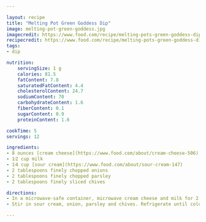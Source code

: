 ```yaml
---

layout: recipe
title: "Melting Pot Green Goddess Dip"
image: melting-pot-green-goddess.jpg
imagecredit: https://www.food.com/recipe/melting-pots-green-goddess-dip-234958
recipecredit: https://www.food.com/recipe/melting-pots-green-goddess-dip-234958
tags: 
- dip

nutrition:
    servingSize: 1 g
    calories: 81.5
    fatContent: 7.8
    saturatedFatContent: 4.4
    cholesterolContent: 24.7
    sodiumContent: 70
    carbohydrateContent: 1.6
    fiberContent: 0.1
    sugarContent: 0.9
    proteinContent: 1.6

cookTime: 5
servings: 12

ingredients:
- 8 ounces [cream cheese](https://www.food.com/about/cream-cheese-506), cut into slices
- 1⁄2 cup milk
- 1⁄4 cup [sour cream](https://www.food.com/about/sour-cream-147)
- 2 tablespoons finely chopped onions
- 2 tablespoons finely chopped parsley
- 2 tablespoons finely sliced chives

directions:
- In a microwave-safe container, microwave cream cheese and milk for 2 to 4 minutes, whisking after each minute, until cream cheese melts and mixture is smooth.
- Stir in sour cream, onion, parsley and chives. Refrigerate until cold.

---
```

